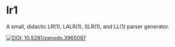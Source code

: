 # lr1
A small, didactic LR(1), LALR(1), SLR(1), and LL(1) parser generator.

[![DOI: 10.5281/zenodo.3965097](https://zenodo.org/badge/DOI/10.5281/zenodo.3965097.svg)](https://doi.org/10.5281/zenodo.3965097)
